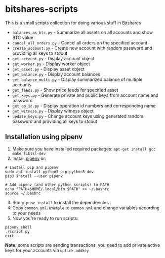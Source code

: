 bitshares-scripts
=================

This is a small scripts collection for doing various stuff in Bitshares

* `balances_as_btc.py` - Summarize all assets on all accounts and show BTC value
* `cancel_all_orders.py` - Cancel all orders on the specified account
* `create_account.py` - Create new account with random password and providing all keys to stdout
* `get_account.py` - Display account object
* `get_worker.py` - Display worker object
* `get_asset.py` - Display asset object
* `get_balance.py` - Display account balances
* `get_balance_multi.py` - Display summarized balance of multiple accounts
* `get_feeds.py` - Show price feeds for specified asset
* `get_keys.py` - Generate private and public keys from account name and password
* `get_op_id.py` - Display operation id numbers and corresponding name
* `get_witness.py` - Display witness object
* `update_keys.py` - Change account keys using generated random password and providing all keys to stdout

Installation using pipenv
-------------------------

1. Make sure you have installed required packages: `apt-get install gcc make libssl-dev`
2. Install [pipenv](https://docs.pipenv.org/) or:

```
# Install pip and pipenv
sudo apt install python3-pip python3-dev
pip3 install --user pipenv

# Add pipenv (and other python scripts) to PATH
echo "PATH=$HOME/.local/bin:$PATH" >> ~/.bashrc
source ~/.bashrc
```

3. Run `pipenv install` to install the dependencies
4. Copy `common.yml.example` to `common.yml` and change variables according to your needs
5. Now you're ready to run scripts:

```
pipenv shell
./script.py
exit
```

**Note:** some scripts are sending transactions, you need to add private active keys for your accounts via `uptick addkey`
